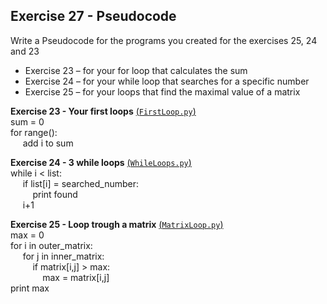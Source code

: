 ## Exercise 27 - Pseudocode

Write a Pseudocode for the programs you created for the exercises 25, 24 and 23
* Exercise 23 – for your for loop that calculates the sum
* Exercise 24 – for your while loop that searches for a specific number
* Exercise 25 – for your loops that find the maximal value of a matrix

**Exercise 23 - Your first loops** [(`FirstLoop.py`)](https://github.com/rominafernandez/Python_Loops/blob/master/FirstLoop.py)\
sum = 0\
for range():\
&nbsp;&nbsp;&nbsp;&nbsp; add i to sum

**Exercise 24 - 3 while loops** [(`WhileLoops.py`)](https://github.com/rominafernandez/Python_Loops/blob/master/WhileLoops.py)\
while i < list:\
&nbsp;&nbsp;&nbsp;&nbsp; if list[i] = searched_number:\
&nbsp;&nbsp;&nbsp;&nbsp;&nbsp;&nbsp;&nbsp;&nbsp; print found\
&nbsp;&nbsp;&nbsp;&nbsp; i+1

**Exercise 25 - Loop trough a matrix** [(`MatrixLoop.py`)](https://github.com/rominafernandez/Python_Loops/blob/master/MatrixLoop.py)\
max = 0\
for i in outer_matrix:\
&nbsp;&nbsp;&nbsp;&nbsp; for j in inner_matrix:\
&nbsp;&nbsp;&nbsp;&nbsp;&nbsp;&nbsp;&nbsp;&nbsp; if matrix[i,j] > max:\
&nbsp;&nbsp;&nbsp;&nbsp;&nbsp;&nbsp;&nbsp;&nbsp;&nbsp;&nbsp;&nbsp;&nbsp; max = matrix[i,j]\
print max
